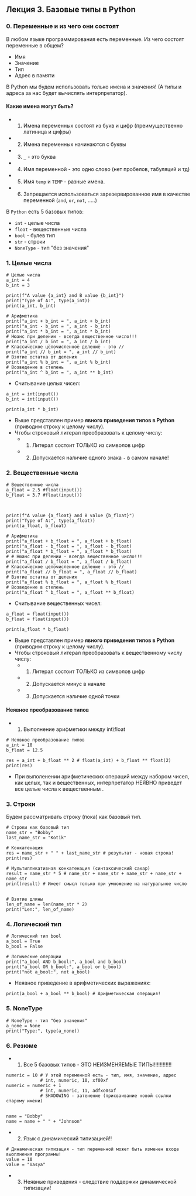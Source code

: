 ## Лекция 3. Базовые типы в Python


### 0. Переменные и из чего они состоят
В любом языке программирования есть переменные. Из чего состоят переменные в общем?


* Имя
* Значение
* Тип
* Адрес в памяти

В Python мы будем использовать только имена и значения! (А типы и адреса за нас будет вычислять интерпретатор).

#### Какие имена могут быть?
* 1. Имена переменных состоят из букв и цифр (преимущественно латиница и цифры)
* 2. Имена переменных начинаются с буквы
* 3. `_` - это буква
* 4. Имя переменной - это одно слово (нет пробелов, табуляций и тд)
* 5. Имя `temp` и `TEMP` - разные имена.
* 6. Запрещается использоваться зарезервированное имя в качестве переменной (`and`, `or`, `not`, .....)


В `Python` есть 5 базовых типов:
* `int` - целые числа
* `float` - вещественные числа
* `bool` - булев тип
* `str` - строки
* `NoneType` - тип "без значения"


### 1. Целые числа
```
# Целые числа
a_int = 4
b_int = 3

print(f"A value {a_int} and B value {b_int}")
print("Type of A:", type(a_int))
print(a_int, b_int)

# Арифметика
print("a_int + b_int = ", a_int + b_int)
print("a_int - b_int = ", a_int - b_int)
print("a_int * b_int = ", a_int * b_int)
# Нюанс при делении - всегда вещественное число!!!
print("a_int / b_int = ", a_int / b_int)
# Классическое целочисленное деление - это //
print("a_int // b_int = ", a_int // b_int)
# Взятие остатка от деления
print("a_int % b_int = ", a_int % b_int)
# Возведение в степень
print("a_int ^ b_int = ", a_int ** b_int)
```

* Считывание целых чисел:
```
a_int = int(input())
b_int = int(input())

print(a_int * b_int)
```
* Выше представлен пример **явного приведения типов в Python** (приводим строку к целому числу).
* Чтобы строковый литерал преобразовать к целому числу:
    * 1) Литерал состоит ТОЛЬКО из символов цифр
    * 2) Допускается наличие одного знака `-` в самом начале!


### 2. Вещественные числа
```
# Вещественные числа
a_float = 2.5 #float(input())
b_float = 3.7 #float(input())



print(f"A value {a_float} and B value {b_float}")
print("Type of A:", type(a_float))
print(a_float, b_float)

# Арифметика
print("a_float + b_float = ", a_float + b_float)
print("a_float - b_float = ", a_float - b_float)
print("a_float * b_float = ", a_float * b_float)
# # Нюанс при делении - всегда вещественное число!!!
print("a_float / b_float = ", a_float / b_float)
# Классическое целочисленное деление - это //
print("a_float // b_float = ", a_float // b_float)
# Взятие остатка от деления
print("a_float % b_float = ", a_float % b_float)
# Возведение в степень
print("a_float ^ b_float = ", a_float ** b_float)
```

* Считывание вещественных чисел:
```
a_float = float(input())
b_float = float(input())

print(a_float * b_float)
```
* Выше представлен пример **явного приведения типов в Python** (приводим строку к целому числу).
* Чтобы строковый литерал преобразовать к вещественному числу числу:
    * 1) Литерал состоит ТОЛЬКО из символов цифр
    * 2) Допускается минус в начале
    * 3) Допускается наличие одной точки

#### Неявное преобразование типов
* 1) Выполнение арифметики между int\float
```
# Неявное преобразование типов
a_int = 10
b_float = 12.5

res = a_int + b_float ** 2 # float(a_int) + b_float ** float(2)
print(res)
```

* При выполенении арифметических операций между набором чисел, как целых, так и вещественных, интерпретатор НЕЯВНО приведет все целые числа к вещественным .

### 3. Строки
Будем рассматривать строку (пока) как базовый тип.
```
# Строки как базовый тип
name_str = "Bobby"
last_name_str = "Kotik"

# Конкатенация
res = name_str + " " + last_name_str # результат - новая строка!
print(res)

# Мультипликативная конкатенация (синтаксический сахар)
result = name_str * 5 # name_str + name_str + name_str + name_str + name_str
print(result) # Имеет смысл только при умножение на натуральное число


# Взятие длины
len_of_name = len(name_str * 2)
print("Len:", len_of_name)
```

### 4. Логический тип
```
# Логический тип bool
a_bool = True
b_bool = False

# Логические операции
print("a_bool AND b_bool:", a_bool and b_bool)
print("a_bool OR b_bool:", a_bool or b_bool)
print("not a_bool:", not a_bool)
```

* Неявное приведение в арифметических выражениях:
```
print(a_bool + a_bool ** b_bool) # Арифметическая операция!
```


### 5. NoneType
```
# NoneType - тип "без значения"
a_none = None
print("Type:", type(a_none))
```


### 6. Резюме
* 1) Все 5 базовых типов - ЭТО НЕИЗМЕНЯЕМЫЕ ТИПЫ!!!!!!!!!!!!
```
numeric = 10 # У этой переменной есть - тип, имя, значение, адрес
             # int, numeric, 10, xf00xf
numeric = numeric + 1
             # int, numeric, 11, adfxo0sxf
             # SHADOWING - затенение (присваивание новой ссылки старому имени)


name = "Bobby"
name = name + " " + "Johnson"
```
* 2) Язык с динамический типизацией!!
```
# Динамическая типизация - тип переменной может быть изменен входе выоплнения программы!
value = 10
value = "Vasya"
```

* 3) Неявные приведения - следствие поддержки динамической типизации!